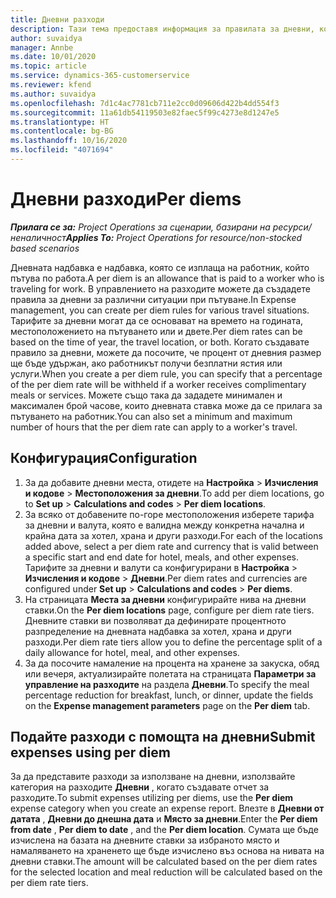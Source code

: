 ```yaml
---
title: Дневни разходи
description: Тази тема предоставя информация за правилата за дневни, които се използват в управлението на разходите.
author: suvaidya
manager: Annbe
ms.date: 10/01/2020
ms.topic: article
ms.service: dynamics-365-customerservice
ms.reviewer: kfend
ms.author: suvaidya
ms.openlocfilehash: 7d1c4ac7781cb711e2cc0d09606d422b4dd554f3
ms.sourcegitcommit: 11a61db54119503e82faec5f99c4273e8d1247e5
ms.translationtype: HT
ms.contentlocale: bg-BG
ms.lasthandoff: 10/16/2020
ms.locfileid: "4071694"
---
```

# <a name="per-diems"></a><span data-ttu-id="61648-103">Дневни разходи</span><span class="sxs-lookup"><span data-stu-id="61648-103">Per diems</span></span>

<span data-ttu-id="61648-104">_**Прилага се за:** Project Operations за сценарии, базирани на ресурси/неналичност_</span><span class="sxs-lookup"><span data-stu-id="61648-104">_**Applies To:** Project Operations for resource/non-stocked based scenarios_</span></span>


<span data-ttu-id="61648-105">Дневната надбавка е надбавка, която се изплаща на работник, който пътува по работа.</span><span class="sxs-lookup"><span data-stu-id="61648-105">A per diem is an allowance that is paid to a worker who is traveling for work.</span></span> <span data-ttu-id="61648-106">В управлението на разходите можете да създадете правила за дневни за различни ситуации при пътуване.</span><span class="sxs-lookup"><span data-stu-id="61648-106">In Expense management, you can create per diem rules for  various travel situations.</span></span> <span data-ttu-id="61648-107">Тарифите за дневни могат да се основават на времето на годината, местоположението на пътуването или и двете.</span><span class="sxs-lookup"><span data-stu-id="61648-107">Per diem rates can be based on the time of year, the travel location, or both.</span></span> <span data-ttu-id="61648-108">Когато създавате правило за дневни, можете да посочите, че процент от дневния размер ще бъде удържан, ако работникът получи безплатни ястия или услуги.</span><span class="sxs-lookup"><span data-stu-id="61648-108">When you create a per diem  rule, you can specify that a percentage of the per diem rate will be withheld if a worker receives complimentary meals or services.</span></span> <span data-ttu-id="61648-109">Можете също така да зададете минимален и максимален брой часове, които дневната ставка може да се прилага за пътуването на работник.</span><span class="sxs-lookup"><span data-stu-id="61648-109">You can also set a minimum and maximum number of hours that the per diem rate can apply to a worker's travel.</span></span>

## <a name="configuration"></a><span data-ttu-id="61648-110">Конфигурация</span><span class="sxs-lookup"><span data-stu-id="61648-110">Configuration</span></span> 

1. <span data-ttu-id="61648-111">За да добавите дневни места, отидете на **Настройка** > **Изчисления и кодове** > **Местоположения за дневни**.</span><span class="sxs-lookup"><span data-stu-id="61648-111">To add per diem locations, go to **Set up** > **Calculations and codes** > **Per diem locations**.</span></span>
2. <span data-ttu-id="61648-112">За всяко от добавените по-горе местоположения изберете тарифа за дневни и валута, която е валидна между конкретна начална и крайна дата за хотел, храна и други разходи.</span><span class="sxs-lookup"><span data-stu-id="61648-112">For each of the locations added above, select a per diem rate and currency that is valid between a specific start and end date for hotel, meals, and other expenses.</span></span> <span data-ttu-id="61648-113">Тарифите за дневни и валути са конфигурирани в **Настройка** > **Изчисления и кодове** > **Дневни**.</span><span class="sxs-lookup"><span data-stu-id="61648-113">Per diem rates and currencies are configured under **Set up** > **Calculations and codes** > **Per diems**.</span></span>
3. <span data-ttu-id="61648-114">На страницата **Места за дневни** конфигурирайте нива на дневни ставки.</span><span class="sxs-lookup"><span data-stu-id="61648-114">On the **Per diem locations** page, configure per diem rate tiers.</span></span> <span data-ttu-id="61648-115">Дневните ставки ви позволяват да дефинирате процентното разпределение на дневната надбавка за хотел, храна и други разходи.</span><span class="sxs-lookup"><span data-stu-id="61648-115">Per diem rate tiers allow you to define the percentage split of a daily allowance for hotel, meal, and other expenses.</span></span> 
4. <span data-ttu-id="61648-116">За да посочите намаление на процента на хранене за закуска, обяд или вечеря, актуализирайте полетата на страницата **Параметри за управление на разходите** на раздела **Дневни**.</span><span class="sxs-lookup"><span data-stu-id="61648-116">To specify the meal percentage reduction for breakfast, lunch, or dinner, update the fields on the **Expense management parameters** page on the **Per diem** tab.</span></span> 
    
## <a name="submit-expenses-using-per-diem"></a><span data-ttu-id="61648-117">Подайте разходи с помощта на дневни</span><span class="sxs-lookup"><span data-stu-id="61648-117">Submit expenses using per diem</span></span>
<span data-ttu-id="61648-118">За да представите разходи за използване на дневни, използвайте категория на разходите **Дневни** , когато създавате отчет за разходите.</span><span class="sxs-lookup"><span data-stu-id="61648-118">To submit expenses utilizing per diems, use the **Per diem** expense category when you create an expense report.</span></span> <span data-ttu-id="61648-119">Влезте в **Дневни от датата** , **Дневни до днешна дата** и **Място за дневни**.</span><span class="sxs-lookup"><span data-stu-id="61648-119">Enter the **Per diem from date** , **Per diem to date** ,  and the **Per diem location**.</span></span> <span data-ttu-id="61648-120">Сумата ще бъде изчислена на базата на дневните ставки за избраното място и намаляването на храненето ще бъде изчислено въз основа на нивата на дневни ставки.</span><span class="sxs-lookup"><span data-stu-id="61648-120">The amount will be calculated based on the per diem rates for the selected location and meal reduction will be calculated based on the per diem rate tiers.</span></span>
